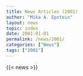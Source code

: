 ```yaml
---
title: News Articles (2001)
author: "Mika A. Epstein"
layout: news
topic: index
date: 2001-01-01
permalink: /news/2001/
categories: ["News"]
tags: ["2001"]
---
```


{{< news >}}